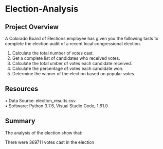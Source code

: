 # Election-Analysis

## Project Overview

A Colorado Board of Elections employee has given you the following tasts to complete the election audit of a recent local congressional election.
1. Calculate the total number of votes cast.
2. Get a complete list of candidates who received votes.
3. Calculate the total umber of votes each candidate received.
4. Calculate the percentage of votes each candidate won.
5. Determine the winner of the election based on popular votes.

## Resources
•	Data Source: election_results.csv <br>
• Software: Python 3.7.6, Visual Studio Code, 1.61.0

## Summary
The analysis of the election show that:

There were 369711 votes cast in the election
